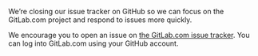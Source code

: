 We’re closing our issue tracker on GitHub so we can focus on the GitLab.com project and respond to issues more quickly.

We encourage you to open an issue on [the GitLab.com issue tracker](https://gitlab.com/barrel-db/barrel). You can log into GitLab.com using your GitHub account.
